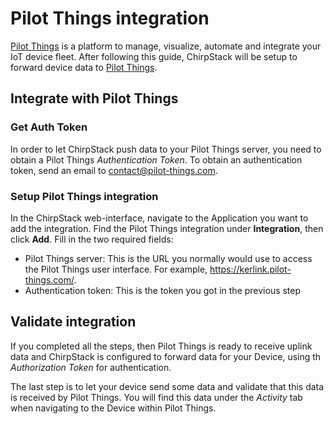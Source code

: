 # Pilot Things integration

[Pilot Things](https://www.pilot-things.com/) is a platform to manage, visualize,
automate and integrate your IoT device fleet. After following this guide, ChirpStack
will be setup to forward device data to [Pilot Things](https://www.pilot-things.com/).

## Integrate with Pilot Things

### Get Auth Token

In order to let ChirpStack push data to your Pilot Things server, you need 
to obtain a Pilot Things _Authentication Token_. To obtain an authentication
token, send an email to [contact@pilot-things.com](mailto:contact@pilot-things.com).

### Setup Pilot Things integration

In the ChirpStack web-interface, navigate to the Application you want to add
the integration. Find the Pilot Things integration under **Integration**,
then click **Add**. Fill in the two required fields:

* Pilot Things server: This is the URL you normally would use to access the Pilot Things user interface. For example, https://kerlink.pilot-things.com/.
* Authentication token: This is the token you got in the previous step

## Validate integration

If you completed all the steps, then Pilot Things is ready to receive uplink
data and ChirpStack is configured to forward data for your Device, using th
_Authorization Token_ for authentication.

The last step is to let your device send some data and validate that this data
is received by Pilot Things. You will find this data under the _Activity_ tab
when navigating to the Device within Pilot Things.
